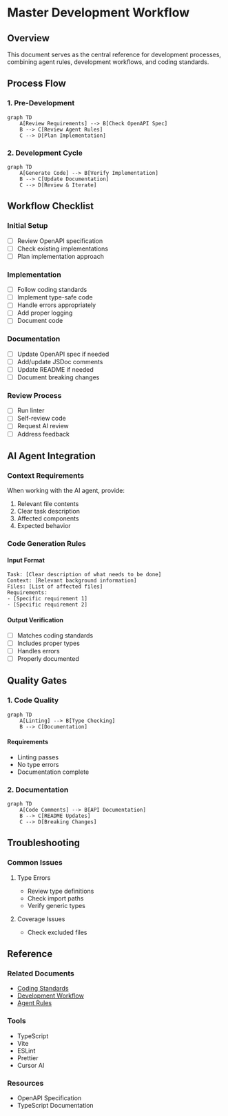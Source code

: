 # Master Development Workflow

## Overview
This document serves as the central reference for development processes, combining agent rules, development workflows, and coding standards.

## Process Flow

### 1. Pre-Development
```mermaid
graph TD
    A[Review Requirements] --> B[Check OpenAPI Spec]
    B --> C[Review Agent Rules]
    C --> D[Plan Implementation]
```

### 2. Development Cycle
```mermaid
graph TD
    A[Generate Code] --> B[Verify Implementation]
    B --> C[Update Documentation]
    C --> D[Review & Iterate]
```

## Workflow Checklist

### Initial Setup
- [ ] Review OpenAPI specification
- [ ] Check existing implementations
- [ ] Plan implementation approach

### Implementation
- [ ] Follow coding standards
- [ ] Implement type-safe code
- [ ] Handle errors appropriately
- [ ] Add proper logging
- [ ] Document code

### Documentation
- [ ] Update OpenAPI spec if needed
- [ ] Add/update JSDoc comments
- [ ] Update README if needed
- [ ] Document breaking changes

### Review Process
- [ ] Run linter
- [ ] Self-review code
- [ ] Request AI review
- [ ] Address feedback

## AI Agent Integration

### Context Requirements
When working with the AI agent, provide:

1. Relevant file contents
2. Clear task description
3. Affected components
4. Expected behavior

### Code Generation Rules

#### Input Format
```
Task: [Clear description of what needs to be done]
Context: [Relevant background information]
Files: [List of affected files]
Requirements:
- [Specific requirement 1]
- [Specific requirement 2]
```

#### Output Verification
- [ ] Matches coding standards
- [ ] Includes proper types
- [ ] Handles errors
- [ ] Properly documented

## Quality Gates

### 1. Code Quality
```mermaid
graph TD
    A[Linting] --> B[Type Checking]
    B --> C[Documentation]
```

#### Requirements
- Linting passes
- No type errors
- Documentation complete

### 2. Documentation
```mermaid
graph TD
    A[Code Comments] --> B[API Documentation]
    B --> C[README Updates]
    C --> D[Breaking Changes]
```

## Troubleshooting

### Common Issues
1. Type Errors
   - Review type definitions
   - Check import paths
   - Verify generic types

2. Coverage Issues
   - Check excluded files

## Reference

### Related Documents
- [Coding Standards](./guides/coding_standards.md)
- [Development Workflow](./guides/development_workflow.md)
- [Agent Rules](../architecture/agent_rules.md)

### Tools
- TypeScript
- Vite
- ESLint
- Prettier
- Cursor AI

### Resources
- OpenAPI Specification
- TypeScript Documentation


